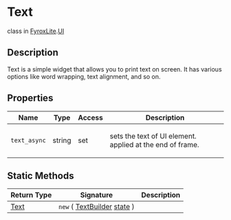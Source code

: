 # Text
class in [FyroxLite](../../scripting_api.md).[UI](../UI.md)

## Description
<p>Text is a simple widget that allows you to print text on screen. It has various options like word wrapping, text
alignment, and so on.</p>

## Properties
| Name | Type | Access | Description |
|---|---|---|---|
| `text_async` | string | set | <p>sets the text of UI element. applied at the end of frame.</p> |

## Static Methods
| Return Type | Signature | Description |
|---|---|---|
| [Text](../UI/Text.md) | `new` ( [TextBuilder](../UI/TextBuilder.md) <ins>state</ins> ) |  |
